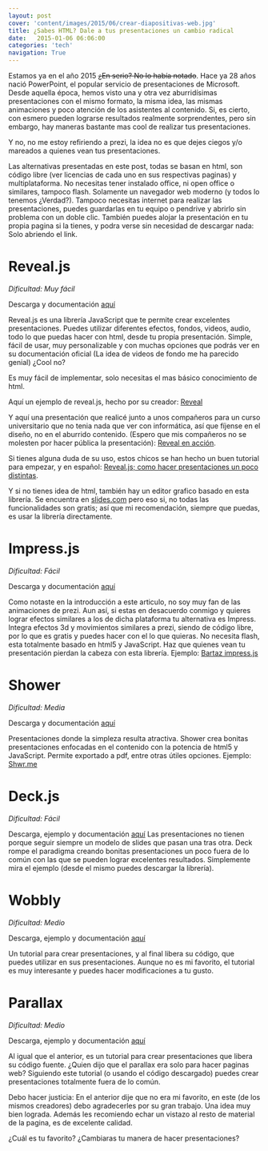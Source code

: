 ```yaml
---
layout: post
cover: 'content/images/2015/06/crear-diapositivas-web.jpg'
title: ¿Sabes HTML? Dale a tus presentaciones un cambio radical
date:   2015-01-06 06:06:00
categories: 'tech'
navigation: True
---
```


Estamos ya en el año 2015 ~~¿En serio? No lo había notado~~.  Hace ya 28 años nació PowerPoint, el popular servicio de presentaciones de Microsoft. Desde aquella época, hemos visto una y otra vez aburridísimas presentaciones con el mismo formato, la misma idea, las mismas animaciones y poco atención de los asistentes al contenido. Si, es cierto, con esmero pueden lograrse resultados realmente sorprendentes, pero sin embargo, hay maneras bastante mas cool de realizar tus presentaciones.

Y no, no me estoy refiriendo a prezi, la idea no es que dejes ciegos y/o mareados a quienes vean tus presentaciones.  

Las alternativas presentadas en este post, todas se basan en html, son código libre (ver licencias de cada uno en sus respectivas paginas) y multiplataforma. No necesitas tener instalado office, ni open office o similares, tampoco flash. Solamente un navegador web moderno (y todos lo tenemos ¿Verdad?). Tampoco necesitas internet para realizar las presentaciones, puedes guardarlas en tu equipo o pendrive y abrirlo sin problema con un doble clic. También puedes alojar la presentación en tu propia pagina si la tienes, y podra verse sin necesidad de descargar nada: Solo abriendo el link. 
 

# Reveal.js 
*Dificultad: Muy fácil*

Descarga y documentación <a href="https://github.com/hakimel/reveal.js/releases" target="_blank">aquí</a>

Reveal.js es una librería JavaScript que te permite crear excelentes presentaciones. Puedes utilizar diferentes efectos, fondos, videos, audio, todo lo que puedas hacer con html, desde tu propia presentación. Simple, fácil de usar, muy personalizable y con muchas opciones que podrás ver en su documentación oficial (La idea de videos de fondo me ha parecido genial) ¿Cool no? 

Es muy fácil de implementar, solo necesitas el mas básico conocimiento de html. 

Aquí un ejemplo de reveal.js, hecho por su creador: <a href="http://lab.hakim.se/reveal-js/# /" target="_blank">Reveal</a>

Y aquí una presentación que realicé junto a unos compañeros para un curso universitario que no tenia nada que ver con informática, así que fíjense en el diseño, no en el aburrido contenido. (Espero que mis compañeros no se molesten por hacer pública la presentación): <a href="https://googledrive.com/host/0B-2j0cHMAr2TZThJdnNpVkZ1dEk" target="_blank">Reveal en acción</a>.

Si tienes alguna duda de su uso, estos chicos se han hecho un buen tutorial para empezar, y en español: <a href="http://www.hardcoconut.com/reveal-js-como-hacer-nuestras-presentaciones-un-poco-distintas/" target="_blank">Reveal.js; como hacer presentaciones un poco distintas</a>.

Y si no tienes idea de html, también hay un editor grafico basado en esta librería. Se encuentra en <a href="http://slides.com"  target="_blank">slides.com</a> pero eso si, no todas las funcionalidades son gratis; así que mi recomendación, siempre que puedas, es usar la librería directamente. 
 
 
# Impress.js 
*Dificultad: Fácil*

Descarga y documentación <a href="https://github.com/bartaz/impress.js/releases" target="_blank">aquí</a>

Como notaste en la introducción a este articulo, no soy muy fan de las animaciones de prezi. Aun así, si estas en desacuerdo conmigo y quieres lograr efectos similares a los de dicha plataforma tu alternativa es Impress. Integra efectos 3d y movimientos similares a prezi, siendo de código libre, por lo que es gratis y puedes hacer con el lo que quieras. No necesita flash, esta totalmente basado en html5 y JavaScript. Haz que quienes vean tu presentación pierdan la cabeza con esta librería. 
Ejemplo: <a href="http://bartaz.github.io/impress.js/# /bored" target="_blank">Bartaz impress.js</a>
 
 
# Shower 
*Dificultad: Media*

Descarga y documentación <a href="https://github.com/shower/shower">aquí</a>


Presentaciones donde la simpleza resulta atractiva. Shower crea bonitas presentaciones enfocadas en el contenido con la potencia de html5 y JavaScript. Permite exportado a pdf, entre otras útiles opciones. 
Ejemplo: <a href="http://shwr.me/" target="_blank">Shwr.me</a>
 

# Deck.js 
*Dificultad: Fácil*

Descarga, ejemplo y documentación <a href="http://imakewebthings.com/deck.js/# intro" target="_blank">aquí</a>
Las presentaciones no tienen porque seguir siempre un modelo de slides que pasan una tras otra. Deck rompe el paradigma creando bonitas presentaciones un poco fuera de lo común con las que se pueden lograr excelentes resultados. Simplemente mira el ejemplo (desde el mismo puedes descargar la librería). 

 
# Wobbly
*Dificultad: Medio*

Descarga, ejemplo y documentación <a href="http://tympanus.net/codrops/2014/10/24/wobbly-slideshow-effect/" target="_blank">aquí</a>
 
Un tutorial para crear presentaciones, y al final libera su código, que puedes utilizar en sus presentaciones. Aunque no es mi favorito, el tutorial es muy interesante y puedes hacer modificaciones a tu gusto. 
 

# Parallax 
*Dificultad: Medio*

Descarga, ejemplo y documentación <a href="http://tympanus.net/codrops/2012/04/30/fluid-css3-slideshow-with-parallax-effect/ " target="_blank">aquí</a>

Al igual que el anterior, es un tutorial para crear presentaciones que libera su código fuente. ¿Quien dijo que el parallax era solo para hacer paginas web? Siguiendo este tutorial (o usando el código descargado) puedes crear presentaciones totalmente fuera de lo común. 

Debo hacer justicia: En el anterior dije que no era mi favorito, en este (de los mismos creadores) debo agradecerles por su gran trabajo. Una idea muy bien lograda. Además les recomiendo echar un vistazo al resto de material de la pagina, es de excelente calidad. 
 
¿Cuál es tu favorito? ¿Cambiaras tu manera de hacer presentaciones?